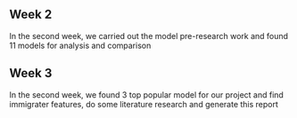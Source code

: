 ## Week 2
In the second week, we carried out the model pre-research work and found 11 models for analysis and comparison

## Week 3
In the second week, we found 3 top popular model for our project and find immigrater features, do some literature research and generate this report

